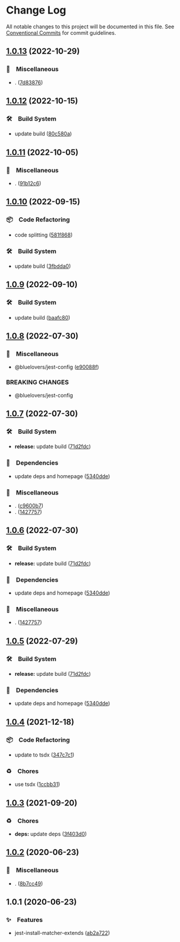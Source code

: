 # Change Log

All notable changes to this project will be documented in this file.
See [Conventional Commits](https://conventionalcommits.org) for commit guidelines.

## [1.0.13](https://github.com/bluelovers/ws-jest/compare/jest-install-matcher-extends@1.0.12...jest-install-matcher-extends@1.0.13) (2022-10-29)



### 🔖　Miscellaneous

* . ([7d83876](https://github.com/bluelovers/ws-jest/commit/7d838766d8839f166f1312cb5c181de747ab36ce))



## [1.0.12](https://github.com/bluelovers/ws-jest/compare/jest-install-matcher-extends@1.0.11...jest-install-matcher-extends@1.0.12) (2022-10-15)



### 🛠　Build System

* update build ([80c580a](https://github.com/bluelovers/ws-jest/commit/80c580ac33bab15925a42a87da0793768e48e8e6))



## [1.0.11](https://github.com/bluelovers/ws-jest/compare/jest-install-matcher-extends@1.0.10...jest-install-matcher-extends@1.0.11) (2022-10-05)



### 🔖　Miscellaneous

* . ([91b12c6](https://github.com/bluelovers/ws-jest/commit/91b12c6bc04507d895c2b5439798d2b9f86d17aa))



## [1.0.10](https://github.com/bluelovers/ws-jest/compare/jest-install-matcher-extends@1.0.9...jest-install-matcher-extends@1.0.10) (2022-09-15)



### 📦　Code Refactoring

* code splitting ([581f868](https://github.com/bluelovers/ws-jest/commit/581f868a5608545fd976d98be726e581b899eda1))


### 🛠　Build System

* update build ([3fbdda0](https://github.com/bluelovers/ws-jest/commit/3fbdda01bc244eec528502c963befc2d39cac531))



## [1.0.9](https://github.com/bluelovers/ws-jest/compare/jest-install-matcher-extends@1.0.8...jest-install-matcher-extends@1.0.9) (2022-09-10)



### 🛠　Build System

* update build ([baafc80](https://github.com/bluelovers/ws-jest/commit/baafc80e84ea5d2470db07ce356c3be2df87a7be))



## [1.0.8](https://github.com/bluelovers/ws-jest/compare/jest-install-matcher-extends@1.0.7...jest-install-matcher-extends@1.0.8) (2022-07-30)


### 🔖　Miscellaneous

* @bluelovers/jest-config ([e90088f](https://github.com/bluelovers/ws-jest/commit/e90088f5a3585b360cf6b68404cf06bb37da93e0))


### BREAKING CHANGES

* @bluelovers/jest-config





## [1.0.7](https://github.com/bluelovers/ws-jest/compare/jest-install-matcher-extends@1.0.4...jest-install-matcher-extends@1.0.7) (2022-07-30)


### 🛠　Build System

* **release:** update build ([71d2fdc](https://github.com/bluelovers/ws-jest/commit/71d2fdc71463d67c9b49924a5a2dd1783db69747))


### 📌　Dependencies

* update deps and homepage ([5340dde](https://github.com/bluelovers/ws-jest/commit/5340dde4e3f5c04c77df0cf7c99fa61c09dabf9f))


### 🔖　Miscellaneous

* . ([c9600b7](https://github.com/bluelovers/ws-jest/commit/c9600b7a6a06ffc7d6634bef5675051e261d0400))
* . ([1427757](https://github.com/bluelovers/ws-jest/commit/14277572799285e793ccf496c9eb3cf9b08d37ca))





## [1.0.6](https://github.com/bluelovers/ws-jest/compare/jest-install-matcher-extends@1.0.4...jest-install-matcher-extends@1.0.6) (2022-07-30)


### 🛠　Build System

* **release:** update build ([71d2fdc](https://github.com/bluelovers/ws-jest/commit/71d2fdc71463d67c9b49924a5a2dd1783db69747))


### 📌　Dependencies

* update deps and homepage ([5340dde](https://github.com/bluelovers/ws-jest/commit/5340dde4e3f5c04c77df0cf7c99fa61c09dabf9f))


### 🔖　Miscellaneous

* . ([1427757](https://github.com/bluelovers/ws-jest/commit/14277572799285e793ccf496c9eb3cf9b08d37ca))





## [1.0.5](https://github.com/bluelovers/ws-jest/compare/jest-install-matcher-extends@1.0.4...jest-install-matcher-extends@1.0.5) (2022-07-29)


### 🛠　Build System

* **release:** update build ([71d2fdc](https://github.com/bluelovers/ws-jest/commit/71d2fdc71463d67c9b49924a5a2dd1783db69747))


### 📌　Dependencies

* update deps and homepage ([5340dde](https://github.com/bluelovers/ws-jest/commit/5340dde4e3f5c04c77df0cf7c99fa61c09dabf9f))





## [1.0.4](https://github.com/bluelovers/ws-jest/compare/jest-install-matcher-extends@1.0.3...jest-install-matcher-extends@1.0.4) (2021-12-18)


### 📦　Code Refactoring

* update to tsdx ([347c7c1](https://github.com/bluelovers/ws-jest/commit/347c7c1415c0245a9c2b051f9929c7d89c871ce9))


### ♻️　Chores

* use tsdx ([1ccbb31](https://github.com/bluelovers/ws-jest/commit/1ccbb3175d19c8a11d57c31d714bb55097e52d8a))





## [1.0.3](https://github.com/bluelovers/ws-jest/compare/jest-install-matcher-extends@1.0.2...jest-install-matcher-extends@1.0.3) (2021-09-20)


### ♻️　Chores

* **deps:** update deps ([3f403d0](https://github.com/bluelovers/ws-jest/commit/3f403d0e2898f4b7066c77e252c6ea1601295dac))





## [1.0.2](https://github.com/bluelovers/ws-jest/compare/jest-install-matcher-extends@1.0.1...jest-install-matcher-extends@1.0.2) (2020-06-23)


### 🔖　Miscellaneous

* . ([8b7cc49](https://github.com/bluelovers/ws-jest/commit/8b7cc49d23a212c0f174c9d6aae3353aa0bbce90))





## 1.0.1 (2020-06-23)


### ✨　Features

* jest-install-matcher-extends ([ab2a722](https://github.com/bluelovers/ws-jest/commit/ab2a7228abe38a9c0ebb51d492c9dbcef27dc70b))
